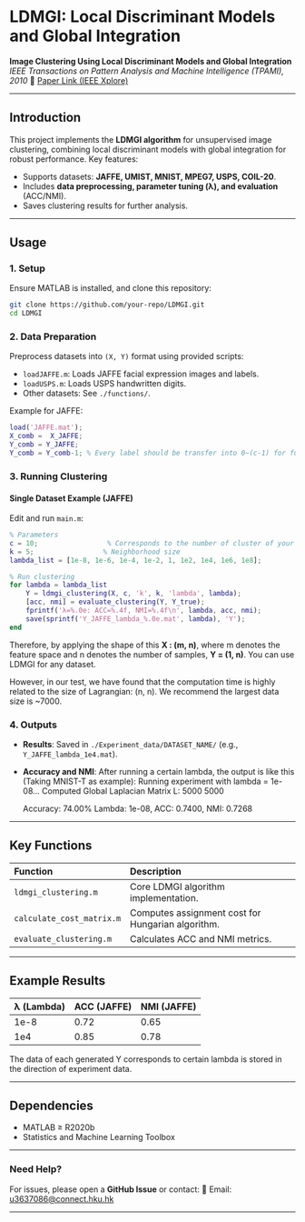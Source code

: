 # **LDMGI: Local Discriminant Models and Global Integration**

**Image Clustering Using Local Discriminant Models and Global Integration**
*IEEE Transactions on Pattern Analysis and Machine Intelligence (TPAMI), 2010*
🔗 [Paper Link (IEEE Xplore)](https://ieeexplore.ieee.org/document/5481703)

------

## **Introduction**

This project implements the **LDMGI algorithm** for unsupervised image clustering, combining local discriminant models with global integration for robust performance. Key features:

- Supports datasets: **JAFFE, UMIST, MNIST, MPEG7, USPS, COIL-20**.
- Includes **data preprocessing, parameter tuning (λ), and evaluation** (ACC/NMI).
- Saves clustering results for further analysis.

------

## **Usage**

### **1. Setup**

Ensure MATLAB is installed, and clone this repository:

```bash
git clone https://github.com/your-repo/LDMGI.git
cd LDMGI
```

### **2. Data Preparation**

Preprocess datasets into `(X, Y)` format using provided scripts:

- `loadJAFFE.m`: Loads JAFFE facial expression images and labels.
- `loadUSPS.m`: Loads USPS handwritten digits.
- Other datasets: See `./functions/`.

Example for JAFFE:

```matlab
load('JAFFE.mat');
X_comb =  X_JAFFE;
Y_comb = Y_JAFFE;
Y_comb = Y_comb-1; % Every label should be transfer into 0~(c-1) for further data processing
```

### **3. Running Clustering**

#### **Single Dataset Example (JAFFE)**

Edit and run `main.m`:

```matlab
% Parameters
c = 10;                 % Corresponds to the number of cluster of your dataset
k = 5;                 % Neighborhood size
lambda_list = [1e-8, 1e-6, 1e-4, 1e-2, 1, 1e2, 1e4, 1e6, 1e8];  

% Run clustering
for lambda = lambda_list
    Y = ldmgi_clustering(X, c, 'k', k, 'lambda', lambda);
    [acc, nmi] = evaluate_clustering(Y, Y_true);
    fprintf('λ=%.0e: ACC=%.4f, NMI=%.4f\n', lambda, acc, nmi);
    save(sprintf('Y_JAFFE_lambda_%.0e.mat', lambda), 'Y');
end
```

Therefore, by applying the shape of this **X : (m, n)**, where m denotes the feature space and n denotes the number of samples, **Y = (1, n)**. You can use LDMGI for any dataset.

However, in our test, we have found that the computation time is highly related to the size of Lagrangian: (n, n). We recommend the largest data size is ~7000.    

### **4. Outputs**

- **Results**: Saved in `./Experiment_data/DATASET_NAME/` (e.g., `Y_JAFFE_lambda_1e4.mat`).

- **Accuracy and NMI**: After running a certain lambda, the output is like this (Taking MNIST-T as example): 
  Running experiment with lambda = 1e-08...
  Computed Global Laplacian Matrix L:
          5000        5000

  Accuracy: 74.00%
  Lambda: 1e-08, ACC: 0.7400, NMI: 0.7268

------

## **Key Functions**

| Function                  | Description                                       |
| :------------------------ | :------------------------------------------------ |
| `ldmgi_clustering.m`      | Core LDMGI algorithm implementation.              |
| `calculate_cost_matrix.m` | Computes assignment cost for Hungarian algorithm. |
| `evaluate_clustering.m`   | Calculates ACC and NMI metrics.                   |

------

## **Example Results**

| λ (Lambda) | ACC (JAFFE) | NMI (JAFFE) |
| :--------- | :---------- | :---------- |
| 1e-8       | 0.72        | 0.65        |
| 1e4        | 0.85        | 0.78        |

The data of each generated Y corresponds to certain lambda is stored in the direction of experiment data. 

------

## **Dependencies**

- MATLAB ≥ R2020b
- Statistics and Machine Learning Toolbox

------

### **Need Help?**

For issues, please open a **GitHub Issue** or contact:
📧 Email: [u3637086@connect.hku.hk](https://mailto:your-email@example.com/)

------

